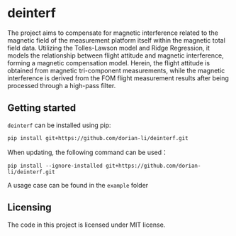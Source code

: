# deinterf

The project aims to compensate for magnetic interference related to the magnetic field of the measurement platform itself within the magnetic total field data. Utilizing the Tolles-Lawson model and Ridge Regression, it models the relationship between flight attitude and magnetic interference, forming a magnetic compensation model. Herein, the flight attitude is obtained from magnetic tri-component measurements, while the magnetic interference is derived from the FOM flight measurement results after being processed through a high-pass filter.

## Getting started

`deinterf` can be installed using pip:

```shell
pip install git+https://github.com/dorian-li/deinterf.git
```
When updating, the following command can be used：
```
pip install --ignore-installed git+https://github.com/dorian-li/deinterf.git
```
A usage case can be found in the `example` folder

## Licensing

The code in this project is licensed under MIT license.
